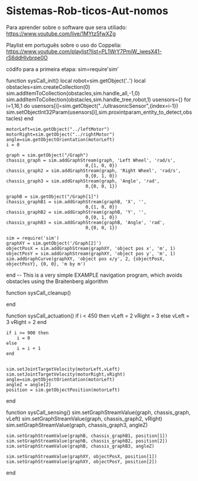 # Sistemas-Rob-ticos-Aut-nomos

Para aprender sobre o software que sera utiliado:
https://www.youtube.com/live/1MYtz5fwXZg

Playlist em português sobre o uso do Coppelia: https://www.youtube.com/playlist?list=PL1WrY7PmiW_iwesX41-rS6ddHlvbrpe0O

códifo para a primeira etapa: 
sim=require'sim'

function sysCall_init() 
    local robot=sim.getObject('..')
    local obstacles=sim.createCollection(0)
    sim.addItemToCollection(obstacles,sim.handle_all,-1,0)
    sim.addItemToCollection(obstacles,sim.handle_tree,robot,1)
    usensors={}
    for i=1,16,1 do
        usensors[i]=sim.getObject("../ultrasonicSensor",{index=i-1})
        sim.setObjectInt32Param(usensors[i],sim.proxintparam_entity_to_detect,obstacles)
    end
    
    motorLeft=sim.getObject("../leftMotor")
    motorRight=sim.getObject("../rightMotor")
    angle=sim.getObjectOrientation(motorLeft)
    i = 0
    
    graph = sim.getObject("/Graph")
    chassis_graph = sim.addGraphStream(graph, 'Left Wheel', 'rad/s', 
                                  0,{1, 0, 0})
    chassis_graph2 = sim.addGraphStream(graph, 'Right Wheel', 'rad/s', 
                                  0,{0, 1, 0})
    chassis_graph3 = sim.addGraphStream(graph, 'Angle', 'rad', 
                                  0,{0, 0, 1})
                                  
    graphB = sim.getObject("/Graph[1]")
    chassis_graphB1 = sim.addGraphStream(graphB, 'X', '', 
                                  0,{1, 0, 0})
    chassis_graphB2 = sim.addGraphStream(graphB, 'Y', '', 
                                  0,{0, 1, 0})
    chassis_graphB3 = sim.addGraphStream(graphB, 'Angle', 'rad', 
                                  0,{0, 0, 1})
    
    sim = require('sim')
    graphXY = sim.getObject('/Graph[2]')
    objectPosX = sim.addGraphStream(graphXY, 'object pos x', 'm', 1)
    objectPosY = sim.addGraphStream(graphXY, 'object pos y', 'm', 1)
    sim.addGraphCurve(graphXY, 'object pos x/y', 2, {objectPosX, objectPosY}, {0, 0}, 'm by m')
    
    
end
-- This is a very simple EXAMPLE navigation program, which avoids obstacles using the Braitenberg algorithm


function sysCall_cleanup() 
 
end 

function sysCall_actuation() 
    if i < 450 then
        vLeft = 2
        vRight = 3
    else
        vLeft = 3
        vRight = 2
    end
    
    if i >= 900 then
        i = 0
    else
        i = i + 1
    end
    
    
    sim.setJointTargetVelocity(motorLeft,vLeft)
    sim.setJointTargetVelocity(motorRight,vRight)
    angle=sim.getObjectOrientation(motorLeft)
    angleZ = angle[2]
    position = sim.getObjectPosition(motorLeft)
    
end 

function sysCall_sensing()
    sim.setGraphStreamValue(graph, chassis_graph, vLeft)
    sim.setGraphStreamValue(graph, chassis_graph2, vRight)
    sim.setGraphStreamValue(graph, chassis_graph3, angleZ)
    
    sim.setGraphStreamValue(graphB, chassis_graphB1, position[1])
    sim.setGraphStreamValue(graphB, chassis_graphB2, position[2])
    sim.setGraphStreamValue(graphB, chassis_graphB3, angleZ)

    sim.setGraphStreamValue(graphXY, objectPosX, position[1])
    sim.setGraphStreamValue(graphXY, objectPosY, position[2])
end
